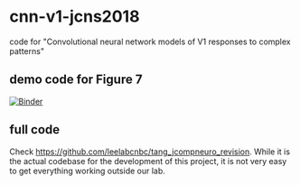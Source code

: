 # cnn-v1-jcns2018
code for "Convolutional neural network models of V1 responses to complex patterns"

## demo code for Figure 7

[![Binder](https://mybinder.org/badge.svg)](https://mybinder.org/v2/gh/leelabcnbc/cnn-v1-jcns2018/master?filepath=fig7_cnn.ipynb)

## full code

Check <https://github.com/leelabcnbc/tang_jcompneuro_revision>. While it is the actual codebase for the development of this project, it is not very easy to get everything working outside our lab.
